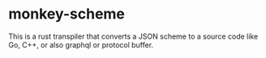 # monkey-scheme
This is a rust transpiler that converts a JSON scheme to a source code like Go, C++, or also graphql or protocol buffer.
